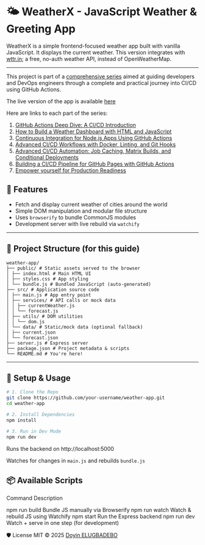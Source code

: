 # 🌤️ WeatherX - JavaScript Weather & Greeting App

WeatherX is a simple frontend-focused weather app built with vanilla JavaScript. It displays the current weather. This version integrates with [wttr.in](https://wttr.in); a free, no-auth weather API, instead of OpenWeatherMap.

---

This project is part of a [comprehensive series](url) aimed at guiding developers and DevOps engineers through a complete and practical journey into CI/CD using GitHub Actions.

The live version of the app is available [here](https://doyinhubx.github.io/weather-runner/)

Here are links to each part of the series:

1. [GitHub Actions Deep Dive: A CI/CD Introduction](url)
2. [How to Build a Weather Dashboard with HTML and JavaScript](url)
3. [Continuous Integration for Node.js Apps Using GitHub Actions](url)
4. [Advanced CI/CD Workflows with Docker, Linting, and Git Hooks](url)
5. [Advanced CI/CD Automation: Job Caching, Matrix Builds, and Conditional Deployments](url)
6. [Building a CI/CD Pipeline for GitHub Pages with GitHub Actions](url)
7. [Empower yourself for Production Readiness](url)


## 🚀 Features

- Fetch and display current weather of cities around the world
- Simple DOM manipulation and modular file structure
- Uses `browserify` to bundle CommonJS modules
- Development server with live rebuild via `watchify`

---

## 📁 Project Structure (for this guide)

```
weather-app/
├── public/ # Static assets served to the browser
│ ├── index.html # Main HTML UI
│ ├── styles.css # App styling
│ └── bundle.js # Bundled JavaScript (auto-generated)
├── src/ # Application source code
│ ├── main.js # App entry point
│ ├── services/ # API calls or mock data
│ │ ├── currentWeather.js
│ │ └── forecast.js
│ ├── utils/ # DOM utilities
│ │ └── dom.js
│ └── data/ # Static/mock data (optional fallback)
│ ├── current.json
│ └── forecast.json
├── server.js # Express server
├── package.json # Project metadata & scripts
└── README.md # You're here!
```


---

## 🔧 Setup & Usage

```bash
# 1. Clone the Repo
git clone https://github.com/your-username/weather-app.git
cd weather-app

# 2. Install Dependencies
npm install

# 3. Run in Dev Mode
npm run dev
```
Runs the backend on http://localhost:5000

Watches for changes in `main.js` and rebuilds `bundle.js`

## 📦 Available Scripts

Command	Description

npm run build	Bundle JS manually via Browserify
npm run watch	Watch & rebuild JS using Watchify
npm start	Run the Express backend
npm run dev	Watch + serve in one step (for development)


🛡️ License
MIT © 2025 [Doyin ELUGBADEBO](url)